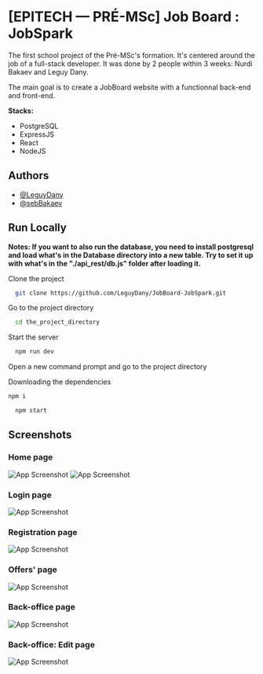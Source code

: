 
# [EPITECH — PRÉ-MSc] Job Board : JobSpark



The first school project of the Pré-MSc's formation. It's centered around the job of a full-stack developer. It was done by 2 people within 3 weeks: Nurdi Bakaev and Leguy Dany.

The main goal is to create a JobBoard website with a functionnal back-end and front-end.

__Stacks:__
- PostgreSQL
- ExpressJS
- React
- NodeJS
## Authors

- [@LeguyDany](https://github.com/LeguyDany)
- [@sebBakaev](https://github.com/SebBakaev)


## Run Locally

__Notes: If you want to also run the database, you need to install postgresql and load what's in the Database directory into a new table. Try to set it up with what's in the "./api_rest/db.js" folder after loading it.__

Clone the project

```bash
  git clone https://github.com/LeguyDany/JobBoard-JobSpark.git
```

Go to the project directory

```bash
  cd the_project_directory
```

Start the server

```bash
  npm run dev
```

Open a new command prompt and go to the project directory

Downloading the dependencies

```bash
npm i
```

```bash
  npm start
```


## Screenshots

### Home page
![App Screenshot](https://snipboard.io/31CoBb.jpg)
![App Screenshot](https://snipboard.io/2gKjiI.jpg)

### Login page
![App Screenshot](https://snipboard.io/CW1pM5.jpg)

### Registration page
![App Screenshot](https://snipboard.io/nFkSIL.jpg)

### Offers' page
![App Screenshot](https://snipboard.io/NfDEo8.jpg)

### Back-office page
![App Screenshot](https://snipboard.io/sByvlH.jpg)

### Back-office: Edit page
![App Screenshot](https://snipboard.io/zcxX0l.jpg)
